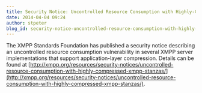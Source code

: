 ```yaml
---
title: Security Notice: Uncontrolled Resource Consumption with Highly-Compressed XMPP Stanzas
date: 2014-04-04 09:24
author: stpeter
blog_id: security-notice-uncontrolled-resource-consumption-with-highly-compressed-xmpp-stanzas
---
```


The XMPP Standards Foundation has published a security notice describing an uncontrolled resource consumption vulnerability in several XMPP server implementations that support application-layer compression. Details can be found at [http://xmpp.org/resources/security-notices/uncontrolled-resource-consumption-with-highly-compressed-xmpp-stanzas/](http://xmpp.org/resources/security-notices/uncontrolled-resource-consumption-with-highly-compressed-xmpp-stanzas/).
